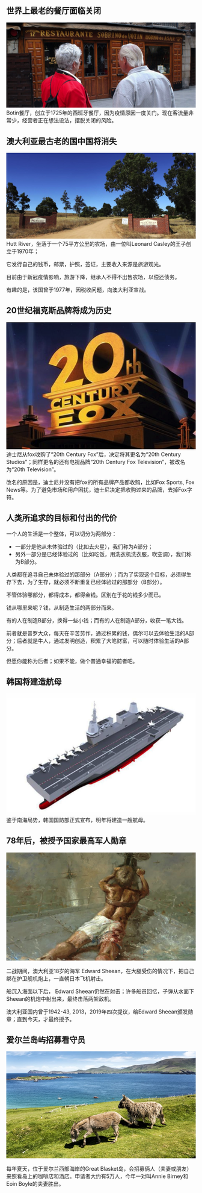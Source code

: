 ## 世界上最老的餐厅面临关闭
![alt 图片](../../img/oldestRestaurant.png)
Botin餐厅，创立于1725年的西班牙餐厅，因为疫情原因一度关门。现在客流量非常少，经营者正在想法设法，摆脱关闭的风险。

## 澳大利亚最古老的国中国将消失
![alt 图片](../../img/oldestmicronation.png)
Hutt River，坐落于一个75平方公里的农场，由一位叫Leonard Casley的王子创立于1970年；

它发行自己的钱币，邮票，护照，签证，主要收入来源是旅游观光。

目前由于新冠疫情影响，旅游下降，继承人不得不出售农场，以偿还债务。

有趣的是，该国曾于1977年，因税收问题，向澳大利亚宣战。

## 20世纪福克斯品牌将成为历史
![alt 图片](../../img/20centuryfox.png)
迪士尼从fox收购了“20th Century Fox”后，决定将其更名为“20th Century Studios”；同样更名的还有电视品牌“20th Century Fox Television”，被改名为“20th Television”。

改名的原因是，迪士尼并没有把fox的所有品牌产品都收购，比如Fox Sports, Fox News等。为了避免市场和用户困扰，迪士尼决定把收购过来的品牌，去掉Fox字符。

## 人类所追求的目标和付出的代价
一个人的生活是一个整体，可以切分为两部分：
* 一部分是他从未体验过的（比如去火星），我们称为A部分；
* 另外一部分是已经体验过的（比如吃饭，用洗衣机洗衣服，吹空调），我们称为B部分。

人类都在追寻自己未体验过的那部分（A部分）；而为了实现这个目标，必须得生存下去，为了生存，就必须不断重复已经体验过的那部分（B部分）。

不管体验哪部分，都得成本，都得金钱。区别在于花的钱多少而已。

钱从哪里来呢？钱，从制造生活的两部分而来。

有的人在制造B部分，换得一些小钱；而有的人在制造A部分，收获一笔大钱。

前者就是普罗大众，每天在辛苦劳作，通过积累的钱，偶尔可以去体验生活的A部分；后者就是牛人，通过发明创造，积累了大笔财富，可以随时体验生活的A部分。

但愿你能称为后者；如果不能，做个普通幸福的前者吧。

## 韩国将建造航母
![alt 图片](../../img/aircraftcarrier.png)
鉴于南海局势，韩国国防部正式宣布，明年将建造一艘航母。

## 78年后，被授予国家最高军人勋章
![alt 图片](../../img/wwiihero.png)

二战期间，澳大利亚18岁的海军 Edward Sheean，在大腿受伤的情况下，把自己绑在护卫舰机炮上，一直朝日本飞机射击。

船沉入海面以下后， Edward Sheean仍然在射击；许多船员回忆，子弹从水面下Sheean的机炮中射出来，最终击落两架敌机。

澳大利亚国内曾于1942-43, 2013，2019年四次提议，给Edward Sheean颁发勋章；直到今天，才最终授予。

## 爱尔兰岛屿招募看守员
![alt 图片](../../img/blasketisland.png)

每年夏天，位于爱尔兰西部海岸的Great Blasket岛，会招募俩人（夫妻或朋友）来照看岛上的咖啡店和酒店。申请者大约有5万人，今年一对叫Annie Birney和Eoin Boyle的夫妻胜出。